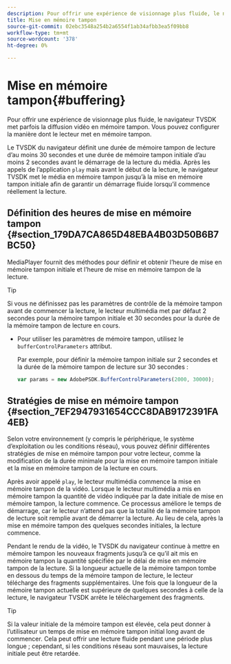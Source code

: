 ```yaml
---
description: Pour offrir une expérience de visionnage plus fluide, le navigateur TVSDK met parfois la diffusion vidéo en mémoire tampon. Vous pouvez configurer la manière dont le lecteur met en mémoire tampon.
title: Mise en mémoire tampon
source-git-commit: 02ebc3548a254b2a6554f1ab34afbb3ea5f09bb8
workflow-type: tm+mt
source-wordcount: '378'
ht-degree: 0%

---
```


# Mise en mémoire tampon{#buffering}

Pour offrir une expérience de visionnage plus fluide, le navigateur TVSDK met parfois la diffusion vidéo en mémoire tampon. Vous pouvez configurer la manière dont le lecteur met en mémoire tampon.

Le TVSDK du navigateur définit une durée de mémoire tampon de lecture d’au moins 30 secondes et une durée de mémoire tampon initiale d’au moins 2 secondes avant le démarrage de la lecture du média. Après les appels de l’application `play` mais avant le début de la lecture, le navigateur TVSDK met le média en mémoire tampon jusqu’à la mise en mémoire tampon initiale afin de garantir un démarrage fluide lorsqu’il commence réellement la lecture.

## Définition des heures de mise en mémoire tampon {#section_179DA7CA865D48EBA4B03D50B6B7BC50}

MediaPlayer fournit des méthodes pour définir et obtenir l’heure de mise en mémoire tampon initiale et l’heure de mise en mémoire tampon de la lecture.

>[!TIP]
>
>Si vous ne définissez pas les paramètres de contrôle de la mémoire tampon avant de commencer la lecture, le lecteur multimédia met par défaut 2 secondes pour la mémoire tampon initiale et 30 secondes pour la durée de la mémoire tampon de lecture en cours.

* Pour utiliser les paramètres de mémoire tampon, utilisez le `bufferControlParameters` attribut.

  Par exemple, pour définir la mémoire tampon initiale sur 2 secondes et la durée de la mémoire tampon de lecture sur 30 secondes :

  ```js
  var params = new AdobePSDK.BufferControlParameters(2000, 30000);
  ```

## Stratégies de mise en mémoire tampon {#section_7EF2947931654CCC8DAB9172391FA4EB}

Selon votre environnement (y compris le périphérique, le système d’exploitation ou les conditions réseau), vous pouvez définir différentes stratégies de mise en mémoire tampon pour votre lecteur, comme la modification de la durée minimale pour la mise en mémoire tampon initiale et la mise en mémoire tampon de la lecture en cours.

Après avoir appelé `play`, le lecteur multimédia commence la mise en mémoire tampon de la vidéo. Lorsque le lecteur multimédia a mis en mémoire tampon la quantité de vidéo indiquée par la date initiale de mise en mémoire tampon, la lecture commence. Ce processus améliore le temps de démarrage, car le lecteur n’attend pas que la totalité de la mémoire tampon de lecture soit remplie avant de démarrer la lecture. Au lieu de cela, après la mise en mémoire tampon des quelques secondes initiales, la lecture commence.

Pendant le rendu de la vidéo, le TVSDK du navigateur continue à mettre en mémoire tampon les nouveaux fragments jusqu’à ce qu’il ait mis en mémoire tampon la quantité spécifiée par le délai de mise en mémoire tampon de la lecture. Si la longueur actuelle de la mémoire tampon tombe en dessous du temps de la mémoire tampon de lecture, le lecteur télécharge des fragments supplémentaires. Une fois que la longueur de la mémoire tampon actuelle est supérieure de quelques secondes à celle de la lecture, le navigateur TVSDK arrête le téléchargement des fragments.

>[!TIP]
>
>Si la valeur initiale de la mémoire tampon est élevée, cela peut donner à l’utilisateur un temps de mise en mémoire tampon initial long avant de commencer. Cela peut offrir une lecture fluide pendant une période plus longue ; cependant, si les conditions réseau sont mauvaises, la lecture initiale peut être retardée.
